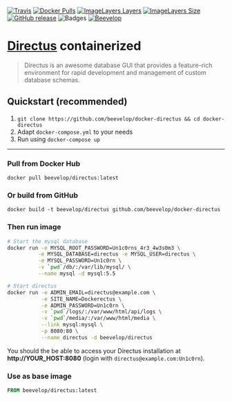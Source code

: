 [![Travis](https://shields.beevelop.com/travis/beevelop/docker-directus.svg?style=flat-square)](https://travis-ci.org/beevelop/docker-directus)
[![Docker Pulls](https://shields.beevelop.com/docker/pulls/beevelop/directus.svg?style=flat-square)](https://links.beevelop.com/d-directus)
[![ImageLayers Layers](https://shields.beevelop.com/imagelayers/layers/beevelop/directus/latest.svg?style=flat-square)](https://links.beevelop.com/d-directus)
[![ImageLayers Size](https://shields.beevelop.com/imagelayers/image-size/beevelop/directus/latest.svg?style=flat-square)](https://links.beevelop.com/d-directus)
[![GitHub release](https://shields.beevelop.com/github/release/beevelop/docker-directus.svg?style=flat-square)](https://github.com/beevelop/docker-directus/releases)
![Badges](https://shields.beevelop.com/badge/badges-7-brightgreen.svg?style=flat-square)
[![Beevelop](https://links.beevelop.com/honey-badge)](https://beevelop.com)

# [Directus](https://github.com/directus/directus) containerized

> Directus is an awesome database GUI that provides a feature-rich environment for rapid development and management of custom database schemas.

## Quickstart (recommended)
1. `git clone https://github.com/beevelop/docker-directus && cd docker-directus`
2. Adapt `docker-compose.yml` to your needs
3. Run using `docker-compose up`

----

### Pull from Docker Hub
```
docker pull beevelop/directus:latest
```

### Or build from GitHub
```
docker build -t beevelop/directus github.com/beevelop/docker-directus
```

### Then run image
```bash
# Start the mysql database
docker run -e MYSQL_ROOT_PASSWORD=Un1c0rns_4r3_4w3s0m3 \
          -e MYSQL_DATABASE=directus -e MYSQL_USER=directus \
          -e MYSQL_PASSWORD=Un1c0rn \
          -v `pwd`/db/:/var/lib/mysql/ \
          --name mysql -d mysql:5.5

# Start directus
docker run -e ADMIN_EMAIL=directus@example.com \
           -e SITE_NAME=Dockerectus \
           -e ADMIN_PASSWORD=Un1c0rn \
           -v `pwd`/logs/:/var/www/html/api/logs \
           -v `pwd`/media/:/var/www/html/media \
           --link mysql:mysql \
           -p 8080:80 \
           --name directus -d beevelop/directus
```

You should the be able to access your Directus installation at **http://YOUR_HOST:8080** (login with `directus@example.com:Un1c0rn`).

### Use as base image
```Dockerfile
FROM beevelop/directus:latest
```

